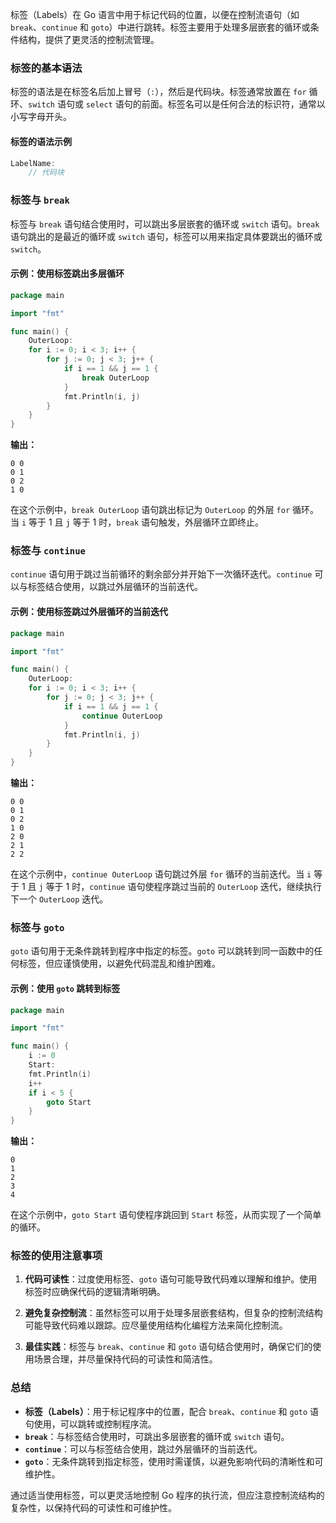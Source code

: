 标签（Labels）在 Go 语言中用于标记代码的位置，以便在控制流语句（如 `break`、`continue` 和 `goto`）中进行跳转。标签主要用于处理多层嵌套的循环或条件结构，提供了更灵活的控制流管理。

### 标签的基本语法

标签的语法是在标签名后加上冒号（`:`），然后是代码块。标签通常放置在 `for` 循环、`switch` 语句或 `select` 语句的前面。标签名可以是任何合法的标识符，通常以小写字母开头。

#### 标签的语法示例

```go
LabelName:
    // 代码块
```

### 标签与 `break`

标签与 `break` 语句结合使用时，可以跳出多层嵌套的循环或 `switch` 语句。`break` 语句跳出的是最近的循环或 `switch` 语句，标签可以用来指定具体要跳出的循环或 `switch`。

#### 示例：使用标签跳出多层循环

```go
package main

import "fmt"

func main() {
    OuterLoop:
    for i := 0; i < 3; i++ {
        for j := 0; j < 3; j++ {
            if i == 1 && j == 1 {
                break OuterLoop
            }
            fmt.Println(i, j)
        }
    }
}
```

**输出：**

```
0 0
0 1
0 2
1 0
```

在这个示例中，`break OuterLoop` 语句跳出标记为 `OuterLoop` 的外层 `for` 循环。当 `i` 等于 1 且 `j` 等于 1 时，`break` 语句触发，外层循环立即终止。

### 标签与 `continue`

`continue` 语句用于跳过当前循环的剩余部分并开始下一次循环迭代。`continue` 可以与标签结合使用，以跳过外层循环的当前迭代。

#### 示例：使用标签跳过外层循环的当前迭代

```go
package main

import "fmt"

func main() {
    OuterLoop:
    for i := 0; i < 3; i++ {
        for j := 0; j < 3; j++ {
            if i == 1 && j == 1 {
                continue OuterLoop
            }
            fmt.Println(i, j)
        }
    }
}
```

**输出：**

```
0 0
0 1
0 2
1 0
2 0
2 1
2 2
```

在这个示例中，`continue OuterLoop` 语句跳过外层 `for` 循环的当前迭代。当 `i` 等于 1 且 `j` 等于 1 时，`continue` 语句使程序跳过当前的 `OuterLoop` 迭代，继续执行下一个 `OuterLoop` 迭代。

### 标签与 `goto`

`goto` 语句用于无条件跳转到程序中指定的标签。`goto` 可以跳转到同一函数中的任何标签，但应谨慎使用，以避免代码混乱和维护困难。

#### 示例：使用 `goto` 跳转到标签

```go
package main

import "fmt"

func main() {
    i := 0
    Start:
    fmt.Println(i)
    i++
    if i < 5 {
        goto Start
    }
}
```

**输出：**

```
0
1
2
3
4
```

在这个示例中，`goto Start` 语句使程序跳回到 `Start` 标签，从而实现了一个简单的循环。

### 标签的使用注意事项

1. **代码可读性**：过度使用标签、`goto` 语句可能导致代码难以理解和维护。使用标签时应确保代码的逻辑清晰明确。

2. **避免复杂控制流**：虽然标签可以用于处理多层嵌套结构，但复杂的控制流结构可能导致代码难以跟踪。应尽量使用结构化编程方法来简化控制流。

3. **最佳实践**：标签与 `break`、`continue` 和 `goto` 语句结合使用时，确保它们的使用场景合理，并尽量保持代码的可读性和简洁性。

### 总结

- **标签（Labels）**：用于标记程序中的位置，配合 `break`、`continue` 和 `goto` 语句使用，可以跳转或控制程序流。
- **`break`**：与标签结合使用时，可跳出多层嵌套的循环或 `switch` 语句。
- **`continue`**：可以与标签结合使用，跳过外层循环的当前迭代。
- **`goto`**：无条件跳转到指定标签，使用时需谨慎，以避免影响代码的清晰性和可维护性。

通过适当使用标签，可以更灵活地控制 Go 程序的执行流，但应注意控制流结构的复杂性，以保持代码的可读性和可维护性。